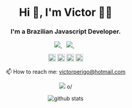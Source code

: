 <h1 align="center">
   Hi 👋, I'm Victor 👨‍💻
</h1>

<h3 align="center">
   I'm a Brazilian Javascript Developer.
</h3>

<p align='center'>
  
  <a href="https://wa.me/5562995585813?text=Olá!%20Victor">
    <img src="https://img.shields.io/badge/WHATSAPP-%2325D366.svg?&style=for-the-badge&logo=whatsapp&logoColor=white" />    
  </a>&nbsp;&nbsp;
  <a href="https://www.linkedin.com/in/victor-perigo-1a28581b0/">
    <img src="https://img.shields.io/badge/linkedin-%230077B5.svg?&style=for-the-badge&logo=linkedin&logoColor=white" />
  </a>&nbsp;&nbsp;
  
</p>


<p align="center">
   <code><img title="TypeScript" alt="TypeScript" width="20" src="https://github.com/caioreix/devicon/blob/master/icons/typescript/typescript-original.svg"></code>
  <code><img title="Javascript" alt="Javascript" width="20" src="https://github.com/caioreix/devicon/blob/master/icons/javascript/javascript-original.svg"></code>
  <code><img title="Python" alt="Python" width="20" src="https://github.com/caioreix/devicon/blob/master/icons/python/python-original.svg"></code>
  <code><img title="Golang" alt="Golang" width="20" src="https://github.com/caioreix/devicon/blob/master/icons/go/go-original.svg"></code>
</p>


<p align='center'>
  📫 How to reach me: <a href='mailto:victorperigo@hotmail.com'>victorperigo@hotmail.com</a>
</p>
<p align='center'>
  <a href="#"><img src="https://badges.pufler.dev/visits/VictorPerigo/VictorPerigo"></a> o/
</p>


<p align="center">
<image align="center" alt="github stats" src="https://github-readme-stats.vercel.app/api?username=VictorPerigo&show_icons=true"/>
</p>
